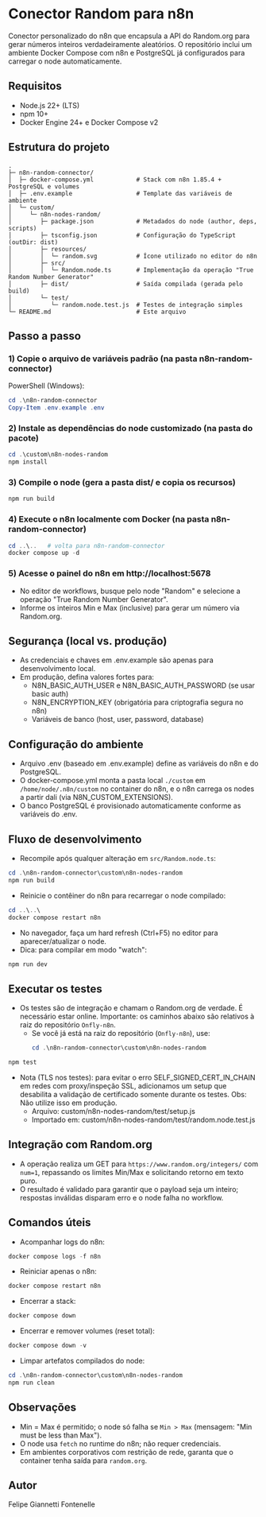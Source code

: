 # Conector Random para n8n

Conector personalizado do n8n que encapsula a API do Random.org para gerar números inteiros verdadeiramente aleatórios. O repositório inclui um ambiente Docker Compose com n8n e PostgreSQL já configurados para carregar o node automaticamente.

## Requisitos
- Node.js 22+ (LTS)
- npm 10+
- Docker Engine 24+ e Docker Compose v2

## Estrutura do projeto
```
.
├─ n8n-random-connector/
│  ├─ docker-compose.yml            # Stack com n8n 1.85.4 + PostgreSQL e volumes
│  ├─ .env.example                  # Template das variáveis de ambiente
│  └─ custom/
│     └─ n8n-nodes-random/
│        ├─ package.json            # Metadados do node (author, deps, scripts)
│        ├─ tsconfig.json           # Configuração do TypeScript (outDir: dist)
│        ├─ resources/
│        │  └─ random.svg           # Ícone utilizado no editor do n8n
│        ├─ src/
│        │  └─ Random.node.ts       # Implementação da operação "True Random Number Generator"
│        ├─ dist/                   # Saída compilada (gerada pelo build)
│        └─ test/
│           └─ random.node.test.js  # Testes de integração simples
└─ README.md                        # Este arquivo
```

## Passo a passo

### 1) Copie o arquivo de variáveis padrão (na pasta n8n-random-connector)

PowerShell (Windows):
```powershell
cd .\n8n-random-connector
Copy-Item .env.example .env
```

### 2) Instale as dependências do node customizado (na pasta do pacote)
```powershell
cd .\custom\n8n-nodes-random
npm install
```

### 3) Compile o node (gera a pasta dist/ e copia os recursos)
```powershell
npm run build
```

### 4) Execute o n8n localmente com Docker (na pasta n8n-random-connector)
```powershell
cd ..\..   # volta para n8n-random-connector
docker compose up -d
```

### 5) Acesse o painel do n8n em http://localhost:5678
- No editor de workflows, busque pelo node "Random" e selecione a operação "True Random Number Generator".
- Informe os inteiros Min e Max (inclusive) para gerar um número via Random.org.

## Segurança (local vs. produção)
- As credenciais e chaves em .env.example são apenas para desenvolvimento local.
- Em produção, defina valores fortes para:
	- N8N_BASIC_AUTH_USER e N8N_BASIC_AUTH_PASSWORD (se usar basic auth)
	- N8N_ENCRYPTION_KEY (obrigatória para criptografia segura no n8n)
	- Variáveis de banco (host, user, password, database)

## Configuração do ambiente
- Arquivo .env (baseado em .env.example) define as variáveis do n8n e do PostgreSQL.
- O docker-compose.yml monta a pasta local `./custom` em `/home/node/.n8n/custom` no container do n8n, e o n8n carrega os nodes a partir dali (via N8N_CUSTOM_EXTENSIONS).
- O banco PostgreSQL é provisionado automaticamente conforme as variáveis do .env.

## Fluxo de desenvolvimento
- Recompile após qualquer alteração em `src/Random.node.ts`:
```powershell
cd .\n8n-random-connector\custom\n8n-nodes-random
npm run build
```
- Reinicie o contêiner do n8n para recarregar o node compilado:
```powershell
cd ..\..\
docker compose restart n8n
```
- No navegador, faça um hard refresh (Ctrl+F5) no editor para aparecer/atualizar o node.
- Dica: para compilar em modo "watch":
```powershell
npm run dev
```

## Executar os testes
- Os testes são de integração e chamam o Random.org de verdade. É necessário estar online.
	Importante: os caminhos abaixo são relativos à raiz do repositório `Onfly-n8n`.
	- Se você já está na raiz do repositório (`Onfly-n8n`), use:
		```powershell
		cd .\n8n-random-connector\custom\n8n-nodes-random
		```
```powershell
npm test
```
- Nota (TLS nos testes): para evitar o erro SELF_SIGNED_CERT_IN_CHAIN em redes com proxy/inspeção SSL, adicionamos um setup que desabilita a validação de certificado somente durante os testes. Obs: Não utilize isso em produção.
	- Arquivo: custom/n8n-nodes-random/test/setup.js
	- Importado em: custom/n8n-nodes-random/test/random.node.test.js

## Integração com Random.org
- A operação realiza um GET para `https://www.random.org/integers/` com `num=1`, repassando os limites Min/Max e solicitando retorno em texto puro.
- O resultado é validado para garantir que o payload seja um inteiro; respostas inválidas disparam erro e o node falha no workflow.

## Comandos úteis
- Acompanhar logs do n8n:
```powershell
docker compose logs -f n8n
```
- Reiniciar apenas o n8n:
```powershell
docker compose restart n8n
```
- Encerrar a stack:
```powershell
docker compose down
```
- Encerrar e remover volumes (reset total):
```powershell
docker compose down -v
```
- Limpar artefatos compilados do node:
```powershell
cd .\n8n-random-connector\custom\n8n-nodes-random
npm run clean
```

## Observações
- Min = Max é permitido; o node só falha se `Min > Max` (mensagem: "Min must be less than Max").
- O node usa `fetch` no runtime do n8n; não requer credenciais.
- Em ambientes corporativos com restrição de rede, garanta que o container tenha saída para `random.org`.

## Autor
Felipe Giannetti Fontenelle
